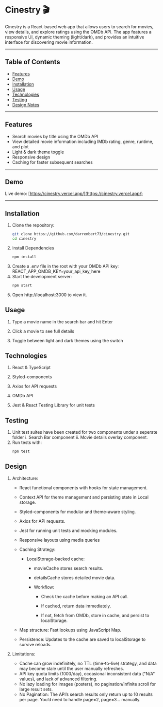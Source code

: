 # Cinestry 🎬

Cinestry is a React-based web app that allows users to search for movies, view details, and explore ratings using the OMDb API. The app features a responsive UI, dynamic theming (light/dark), and provides an intuitive interface for discovering movie information.

---

## Table of Contents

- [Features](#features)
- [Demo](#demo)
- [Installation](#installation)
- [Usage](#usage)
- [Technologies](#technologies)
- [Testing](#testing)
- [Design Notes](#design)

---

## Features

- Search movies by title using the OMDb API
- View detailed movie information including IMDb rating, genre, runtime, and plot
- Light & dark theme toggle
- Responsive design
- Caching for faster subsequent searches

---

## Demo

Live demo: [https://cinestry.vercel.app/](https://cinestry.vercel.app/)

---

## Installation

1. Clone the repository:
   ```bash
   git clone https://github.com/darrenbert73/cinestry.git
   cd cinestry
   ```
2. Install Dependencies
   ```bash
   npm install
   ```
3. Create a .env file in the root with your OMDb API key:
   REACT_APP_OMDB_KEY=your_api_key_here
4. Start the development server:
   ```bash
   npm start
   ```
5. Open http://localhost:3000 to view it.

## Usage

1. Type a movie name in the search bar and hit Enter

2. Click a movie to see full details

3. Toggle between light and dark themes using the switch

## Technologies

1. React & TypeScript

2. Styled-components

3. Axios for API requests

4. OMDb API

5. Jest & React Testing Library for unit tests

## Testing

1. Unit test suites have been created for two components under a seperate folder
   i. Search Bar component
   ii. Movie details overlay component.
2. Run tests with:
   ```bash
   npm test
   ```

## Design

1.  Architecture:
    - React functional components with hooks for state management.

    - Context API for theme management and persisting state in Local storage.

    - Styled-components for modular and theme-aware styling.

    - Axios for API requests.

    - Jest for running unit tests and mocking modules.

    - Responsive layouts using media queries

    - Caching Strategy:
      - LocalStorage-backed cache:
        - movieCache stores search results.

        - detailsCache stores detailed movie data.

        - Workflow:
          - Check the cache before making an API call.

          - If cached, return data immediately.

          - If not, fetch from OMDb, store in cache, and persist to localStorage.

    - Map structure: Fast lookups using JavaScript Map.

    - Persistence: Updates to the cache are saved to localStorage to survive reloads.

2.  Limitations:
    - Cache can grow indefinitely, no TTL (time-to-live) strategy, and data may become stale until the user manually refreshes.
    - API key quota limits (1000/day), occasional inconsistent data ("N/A" values), and lack of advanced filtering.
    - No lazy loading for images (posters), no pagination/infinite scroll for large result sets.
    - No Pagination: The API’s search results only return up to 10 results per page. You’d need to handle page=2, page=3… manually.
